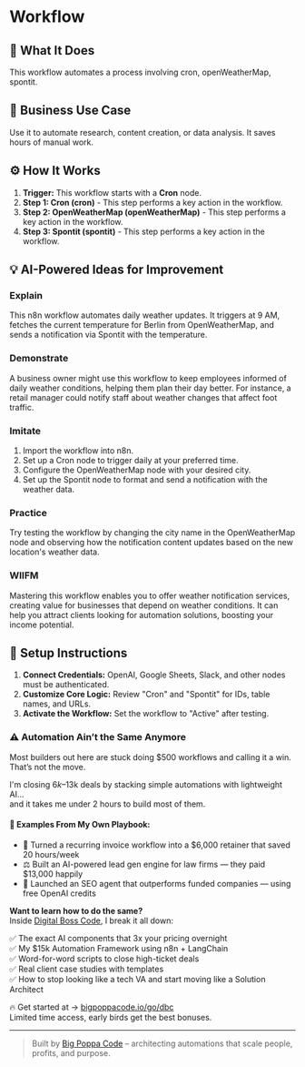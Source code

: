 # Workflow

## 🚀 What It Does
This workflow automates a process involving cron, openWeatherMap, spontit.

## 💼 Business Use Case
Use it to automate research, content creation, or data analysis. It saves hours of manual work.

## ⚙️ How It Works
1.  **Trigger:** This workflow starts with a **Cron** node.
2. **Step 1: Cron (cron)** - This step performs a key action in the workflow.
3. **Step 2: OpenWeatherMap (openWeatherMap)** - This step performs a key action in the workflow.
4. **Step 3: Spontit (spontit)** - This step performs a key action in the workflow.

## 💡 AI-Powered Ideas for Improvement
### Explain
This n8n workflow automates daily weather updates. It triggers at 9 AM, fetches the current temperature for Berlin from OpenWeatherMap, and sends a notification via Spontit with the temperature.

### Demonstrate
A business owner might use this workflow to keep employees informed of daily weather conditions, helping them plan their day better. For instance, a retail manager could notify staff about weather changes that affect foot traffic.

### Imitate
1. Import the workflow into n8n.
2. Set up a Cron node to trigger daily at your preferred time.
3. Configure the OpenWeatherMap node with your desired city.
4. Set up the Spontit node to format and send a notification with the weather data.

### Practice
Try testing the workflow by changing the city name in the OpenWeatherMap node and observing how the notification content updates based on the new location's weather data.

### WIIFM
Mastering this workflow enables you to offer weather notification services, creating value for businesses that depend on weather conditions. It can help you attract clients looking for automation solutions, boosting your income potential.

## 🔧 Setup Instructions
1. **Connect Credentials:** OpenAI, Google Sheets, Slack, and other nodes must be authenticated.
2. **Customize Core Logic:** Review "Cron" and "Spontit" for IDs, table names, and URLs.
3. **Activate the Workflow:** Set the workflow to "Active" after testing.

### ⚠️ Automation Ain’t the Same Anymore

Most builders out here are stuck doing $500 workflows and calling it a win.  
That’s not the move.  

I'm closing $6k–$13k deals by stacking simple automations with lightweight AI...  
and it takes me under 2 hours to build most of them.

#### 🧠 Examples From My Own Playbook:
- 🔁 Turned a recurring invoice workflow into a $6,000 retainer that saved 20 hours/week  
- ⚖️ Built an AI-powered lead gen engine for law firms — they paid $13,000 happily  
- 🚀 Launched an SEO agent that outperforms funded companies — using free OpenAI credits  

**Want to learn how to do the same?**  
Inside [Digital Boss Code](https://bigpoppacode.io/go/dbc), I break it all down:

✅ The exact AI components that 3x your pricing overnight  
✅ My $15k Automation Framework using n8n + LangChain  
✅ Word-for-word scripts to close high-ticket deals  
✅ Real client case studies with templates  
✅ How to stop looking like a tech VA and start moving like a Solution Architect  

🔥 Get started at → [bigpoppacode.io/go/dbc](https://bigpoppacode.io/go/dbc)  
Limited time access, early birds get the best bonuses.

---
> Built by [Big Poppa Code](https://bigpoppacode.io) – architecting automations that scale people, profits, and purpose.
